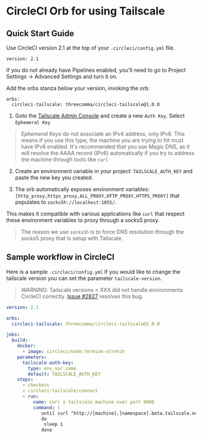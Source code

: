 # CircleCI Orb for using Tailscale

## Quick Start Guide
Use CircleCI version 2.1 at the top of your `.circleci/config.yml` file.
```
version: 2.1
```
If you do not already have Pipelines enabled, you'll need to go to Project Settings -> Advanced Settings and turn it on.

Add the orbs stanza below your version, invoking the orb:
```
orbs:
  circleci-tailscale: threecomma/circleci-tailscale@1.0.0
```


1. Goto the [Tailscale Admin Console](https://login.tailscale.com/admin/settings/authkeys) and create a new `Auth Key`. Select `Ephemeral Key`

> *Ephemeral Keys* do not associate an IPv4 address, only IPv6. This means if you use this type, the machine you are trying to hit must have IPv6 enabled. It's recommended that you use Magic DNS, as it will resolve the AAAA record (IPv6) automatically if you try to address the machine through tools like `curl`

2. Create an environment variable in your project: `TAILSCALE_AUTH_KEY` and paste the new key you created.

3. The orb automatically exposes environment variables: `[http_proxy,https_proxy,ALL_PROXY,HTTP_PROXY,HTTPS_PROXY]` that populates to `socks5h://localhost:1055/`.

This makes it compatible with various applications like `curl` that respect these environment variables to proxy through a socks5 proxy.

> The reason we use `socks5h` is to force DNS resolution through the socks5 proxy that is setup with Tailscale.

## Sample workflow in CircleCI
Here is a sample `.circleci/config.yml`
If you would like to change the tailscale version you can set the parameter `tailscale-version`.

> *WARNING*: Tailscale versions < XXX did not handle environments CircleCI correctly. [Issue #2827](https://github.com/tailscale/tailscale/issues/2827) resolves this bug.

```yaml
version: 2.1

orbs:
  circleci-tailscale: threecomma/circleci-tailscale@1.0.0

jobs:
  build:
    docker:
      - image: circleci/node:fermium-stretch
    parameters:
      tailscale-auth-key:
        type: env_var_name
        default: TAILSCALE_AUTH_KEY
    steps:
      - checkout
      - circleci-tailscale/connect
      - run:
          name: curl a tailscale machine over port 8080
          command: |
             until curl "http://[machine].[namespace].beta.tailscale.net:8080/"
             do
              sleep 1
             done
```
